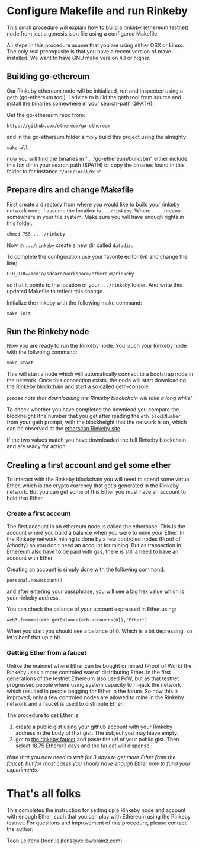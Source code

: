 # Configure Makefile and run Rinkeby

This small procedure will explain how to build a rinkeby (ethereum testnet) node
from just a genesis.json file using a configured Makefile.

All steps in this procedure asume that you are using either OSX or Linux. The
only real prerequisite is that you have a recent version of make installed. We
want to have GNU make version 4.1 or higher.

## Building go-ethereum

Our Rinkeby ethereum node will be initialized, run and inspected using a geth
(go-ethereum tool). I advice to build the geth tool from source and install the
binaries somewhere in your search-path ($PATH).

Get the go-ethereum repo from:

```
https://github.com/ethereum/go-ethereum
```

and in the go-ethereum folder simply build this project using the almighty:

```
make all
```

now you will find the binaries in "... /go-ethereum/build/bin" either include
this bin dir in your search path ($PATH) or copy the binaries found in this
folder to for instance ```"/usr/local/bin"```.

## Prepare dirs and change Makefile

First create a directory from where you would like to build your rinkeby network
node. I assume the location is ``` .../rinkeby ```. Where ``` ...  ``` means
somewhere in your file system. Make sure you will have enough rights in this
folder.

```
chmod 755 ... /rinkeby
```

Now in ``` .../rinkeby ``` create a new dir called ``` datadir ```.

To complete the configuration use your favorite editor (vi) and change the line;

```
ETH_DIR=/media/sdcard/workspace/ethereum/rinkeby
```

so that it points to the location of your ``` .../rinkeby ``` folder. And write
this updated Makefile to reflect this change.

Initialize the rinkeby with the following make command:

```
make init
```

## Run the Rinkeby node

Now you are ready to run the Rinkeby node. You lauch your Rinkeby node with the
follwoing command:

```
make start
```

This will start a node which will automatically connect to a bootstrap node in the
network. Once this connection exists, the node will start downloading the Rinkeby
blockchain and start a so called geth-console.

*please note that downloading the Rinkeby blockchain will take a long while!*

To check whether you have completed the download you compare the blockheight (the
number that you get after reading the ```eth.blockNumber``` from your geth prompt,
with the blockheight that the network is on, which can be observed at the
[etherscan Rinkeby site](https://rinkeby.etherscan.io) .

If the two values match you have downloaded the full Rinkeby blockchain and are
ready for action!

## Creating a first account and get some ether

To interact with the Rinkeby blockchain you will need to spend some virtual Ether,
which is the crypto currency that get's generated in the Rinkeby network. But
you can get some of this Ether you must have an account to hold that Ether.

### Create a first account

The first account in an ethereum node is called the etherbase. This is the account
where you build a balance when you were to mine your Ether. In the Rinkeby network
mining is done by a few controled nodes (Proof of Athority) so you don't need an
account for mining. But as transaction in Ethereum also have to be paid with gas,
there is still a need to have an account with Ether.

Creating an account is simply done with the following command:

```
personal.newAccount()
```

and after entering your passphrase, you will see a big hex value which is your
rinkeby address.

You can check the balance of your account expressed in Ether using:

```
web3.fromWei(eth.getBalance(eth.accounts[0]),"Ether")
```

When you start you should see a balance of 0. Which is a bit depressing, so let's
beef that up a bit.

### Getting Ether from a faucet

Unlike the mainnet where Ether can be bought or mined (Proof of Work) the Rinkeby
uses a more controled way of distributing Ether. In the first generations of the
testnet Ethereum also used PoW, but as that testnet progressed people where using
system capacity to hi-jack the network which resulted in people begging for Ether
in the forum. So now this is improved, only a few controled nodes are allowed to
mine in the Rinkeby network and a faucet is used to distribute Ether.

The procedure to get Ether is:
1. create a public gist using your github account with your Rinkeby address in the
body of that gist. The subject you may leave empty.
2. got to [the rinkeby faucet](https://faucet.rinkeby.io) and paste the url of
your public gist. Then select 18.75 Ethers/3 days and the faucet will dispense.

*Note that you now need to wait for 3 days to get more Ether from the faucet, but
for most cases you should have enough Ether now to fund your experiments.*

# That's all folks

This completes the instruction for setting up a Rinkeby node and account with
enough Ether, such that you can play with Ethereum using the Rinkeby testnet. For
questions and improvement of this procedure, please contact the author:

Toon Leijtens
(toon.leijtens@yellowbrainz.com)




